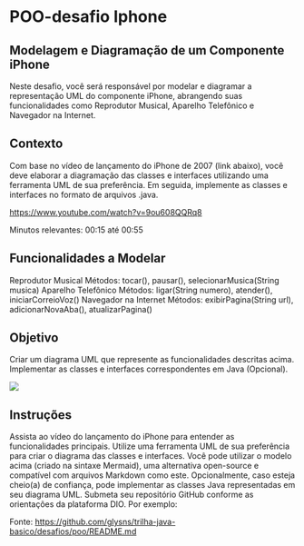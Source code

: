 # POO-desafio Iphone

## Modelagem e Diagramação de um Componente iPhone
Neste desafio, você será responsável por modelar e diagramar a representação UML do componente iPhone, abrangendo suas funcionalidades como Reprodutor Musical, Aparelho Telefônico e Navegador na Internet.

## Contexto
Com base no vídeo de lançamento do iPhone de 2007 (link abaixo), você deve elaborar a diagramação das classes e interfaces utilizando uma ferramenta UML de sua preferência. Em seguida, implemente as classes e interfaces no formato de arquivos .java.

https://www.youtube.com/watch?v=9ou608QQRq8

Minutos relevantes: 00:15 até 00:55

## Funcionalidades a Modelar
Reprodutor Musical
Métodos: tocar(), pausar(), selecionarMusica(String musica)
Aparelho Telefônico
Métodos: ligar(String numero), atender(), iniciarCorreioVoz()
Navegador na Internet
Métodos: exibirPagina(String url), adicionarNovaAba(), atualizarPagina()

## Objetivo
Criar um diagrama UML que represente as funcionalidades descritas acima.
Implementar as classes e interfaces correspondentes em Java (Opcional).


[![](https://mermaid.ink/img/pako:eNqdU81uwjAMfpUqJ6YBD4AQEto0icPQNNBOvZjGbS2lceUmaIPx7ktbqpWBBlsuif_tL5_3KmGNaqISA1X1SJAJFLGNwmk00aLM2eK55snbhNiCIQ0aq77DvARBk_MaDaZsKeFo39rrM52SdSgpJDibfavvDWUgg5UTsllkfYHCdz0zOLQaZdDXUchNIA8sgsRvvDux4jttSNbkvOEur2uko9chtv22l7DFDDTLEhZ1hxbdLX23ZV4gIwtdGS_mpHdNDVay5C3MNzA4HcwHEHfQpfjrCFF_hlcshbV3LM--ogTMLRM4TuAU2BJ89UNVhc9sh2gzd-0UjfQ_3FsmRaPR7DdSXTRF4_Hn7ALTroZc-OWrMWeoxlYNVWBoAaTD7jQYx8rlWGCsJuGpMQVvXKxiewiuEGJXHzZREyceh0rYZ7mapGCqIPlSB3Yfd69zQU11veNy1tfhC7eSMv4?type=png)](https://mermaid.live/edit#pako:eNqdU81uwjAMfpUqJ6YBD4AQEto0icPQNNBOvZjGbS2lceUmaIPx7ktbqpWBBlsuif_tL5_3KmGNaqISA1X1SJAJFLGNwmk00aLM2eK55snbhNiCIQ0aq77DvARBk_MaDaZsKeFo39rrM52SdSgpJDibfavvDWUgg5UTsllkfYHCdz0zOLQaZdDXUchNIA8sgsRvvDux4jttSNbkvOEur2uko9chtv22l7DFDDTLEhZ1hxbdLX23ZV4gIwtdGS_mpHdNDVay5C3MNzA4HcwHEHfQpfjrCFF_hlcshbV3LM--ogTMLRM4TuAU2BJ89UNVhc9sh2gzd-0UjfQ_3FsmRaPR7DdSXTRF4_Hn7ALTroZc-OWrMWeoxlYNVWBoAaTD7jQYx8rlWGCsJuGpMQVvXKxiewiuEGJXHzZREyceh0rYZ7mapGCqIPlSB3Yfd69zQU11veNy1tfhC7eSMv4)

## Instruções
Assista ao vídeo do lançamento do iPhone para entender as funcionalidades principais.
Utilize uma ferramenta UML de sua preferência para criar o diagrama das classes e interfaces. Você pode utilizar o modelo acima (criado na sintaxe Mermaid), uma alternativa open-source e compatível com arquivos Markdown como este.
Opcionalmente, caso esteja cheio(a) de confiança, pode implementar as classes Java representadas em seu diagrama UML.
Submeta seu repositório GitHub conforme as orientações da plataforma DIO. Por exemplo:

Fonte: https://github.com/glysns/trilha-java-basico/desafios/poo/README.md

